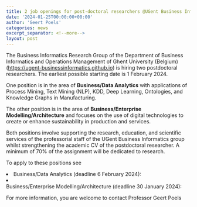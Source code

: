 ```yaml
---
title: 2 job openings for post-doctoral researchers @UGent Business Informatics
date: '2024-01-25T00:00:00+00:00'
author: 'Geert Poels'
categories: news
excerpt_separator: <!--more-->
layout: post
---
```


The Business Informatics Research Group of the Department of Business Informatics and Operations Management of Ghent University (Belgium) (<https://ugent-businessinformatics.github.io>) is hiring two postdoctoral researchers. The earliest possible starting date is 1 February 2024.

One position is in the area of <b>Business/Data Analytics</b> with applications of Process Mining, Text Mining (NLP), KDD, Deep Learning, Ontologies, and Knowledge Graphs in Manufacturing. 

The other position is in the area of <b>Business/Enterprise Modelling/Architecture</b> and focuses on the use of digital technologies to create or enhance sustainability in production and services.

Both positions involve supporting the research, education, and scientific services of the professorial staff of the UGent Business Informatics group whilst strengthening the academic CV of the postdoctoral researcher. A minimum of 70% of the assignment will be dedicated to research.

To apply to these positions see

<li>Business/Data Analytics (deadline 6 February 2024): <https://jobs.ugent.be/job/Ghent-Postdoctoral-researcher-9000/786752102/></li>
<li></li>Business/Enterprise Modelling/Architecture (deadline 30 January 2024): <https://jobs.ugent.be/job/Ghent-Post-doctoral-assistant-department-of-Business-Informatics-and-Operations-Management-9000/785636502/></li>

For more information, you are welcome to contact Professor Geert Poels
<!--more-->
